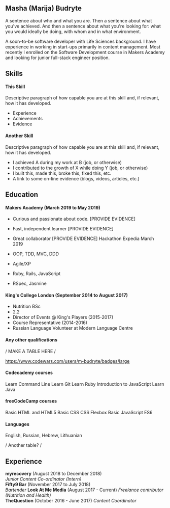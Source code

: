 ## Masha (Marija) Budryte

A sentence about who and what you are. Then a sentence about what you've achieved. And then a sentence about what you're looking for: what you would ideally be doing, with whom and in what environment.

A soon-to-be software developer with Life Sciences background. I have experience in working in start-ups primarily in content management. Most recently I enrolled on the Software Development course in Makers Academy and looking for junior full-stack engineer position.

## Skills

#### This Skill

Descriptive paragraph of how capable you are at this skill and, if relevant, how it has developed.

- Experience
- Achievements
- Evidence

#### Another Skill

Descriptive paragraph of how capable you are at this skill and, if relevant, how it has developed.

- I achieved A during my work at B (job, or otherwise)
- I contributed to the growth of X while doing Y (job, or otherwise)
- I built this, made this, broke this, fixed this, etc.
- A link to some on-line evidence (blogs, videos, articles, etc.)

## Education

#### Makers Academy (March 2019 to May 2019)

- Curious and passionate about code. [PROVIDE EVIDENCE]
- Fast, independent learner [PROVIDE EVIDENCE]
- Great collaborator [PROVIDE EVIDENCE]
Hackathon Expedia March 2019

- OOP, TDD, MVC, DDD
- Agile/XP
- Ruby, Rails, JavaScript
- RSpec, Jasmine

#### King's College London (September 2014 to August 2017)

- Nutrition BSc
- 2.2
- Director of Events @ King's Players (2015-2017)
- Course Representative (2014-2016)
- Russian Language Volunteer at Modern Language Centre

#### Any other qualifications

/ MAKE A TABLE HERE /

https://www.codewars.com/users/m-budryte/badges/large

#### Codecademy courses
Learn Command Line
Learn Git
Learn Ruby
Introduction to JavaScript
Learn Java

#### freeCodeCamp courses
Basic HTML and HTML5
Basic CSS
CSS Flexbox
Basic JavaScript
ES6

#### Languages
English, Russian, Hebrew, Lithuanian

/ Another table? /

## Experience

**myrecovery** (August 2018 to December 2018)    
*Junior Content Co-ordinator (Intern)*  
**Fifty9 Bar** (November 2017 to July 2018)   
*Bartender*
**Look At Me Media** (August 2017 - Current)
*Freelance contributor (Nutrition and Health)*  
**TheQuestion** (October 2016 - June 2017)
*Content Coordinator*
